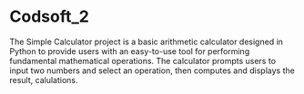 # Codsoft_2
The Simple Calculator project is a basic arithmetic calculator designed in Python to provide users with an easy-to-use tool for performing fundamental mathematical operations. The calculator prompts users to input two numbers and select an operation, then computes and displays the result, calulations.

